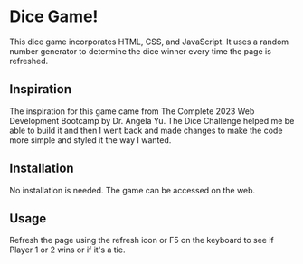 # Dice Game!

This dice game incorporates HTML, CSS, and JavaScript. It uses a random number generator to determine the dice winner every time the page is refreshed.

## Inspiration
The inspiration for this game came from The Complete 2023 Web Development Bootcamp by Dr. Angela Yu. The Dice Challenge helped me be able to build it and then I went back and made changes to make the code more simple and styled it the way I wanted. 

## Installation
No installation is needed. The game can be accessed on the web.

## Usage
Refresh the page using the refresh icon or F5 on the keyboard to see if Player 1 or 2 wins or if it's a tie.

